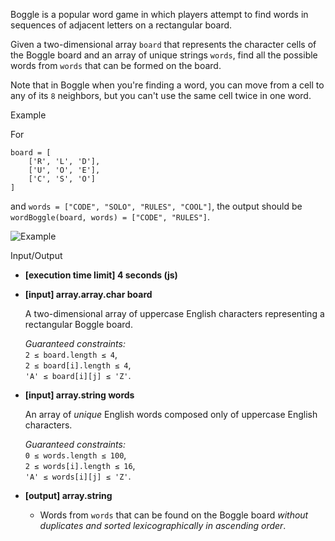 
Boggle is a popular word game in which players attempt to find words in sequences of adjacent letters on a rectangular board.

Given a two-dimensional array  `board`  that represents the character cells of the Boggle board and an array of unique strings  `words`, find all the possible words from  `words`  that can be formed on the board.

Note that in Boggle when you're finding a word, you can move from a cell to any of its  `8`  neighbors, but you can't use the same cell twice in one word.

Example

For

```
board = [
    ['R', 'L', 'D'],
    ['U', 'O', 'E'],
    ['C', 'S', 'O']
]

```

and  `words = ["CODE", "SOLO", "RULES", "COOL"]`, the output should be  
`wordBoggle(board, words) = ["CODE", "RULES"]`.

![Example](https://codesignal.s3.amazonaws.com/tasks/wordBoggle/img/example.png?_tm=1551563226136)

Input/Output

-   **[execution time limit] 4 seconds (js)**
    
-   **[input] array.array.char board**
    
    A two-dimensional array of uppercase English characters representing a rectangular Boggle board.
    
    _Guaranteed constraints:_  
    `2 ≤ board.length ≤ 4`,  
    `2 ≤ board[i].length ≤ 4`,  
    `'A' ≤ board[i][j] ≤ 'Z'`.
    
-   **[input] array.string words**
    
    An array of  _unique_  English words composed only of uppercase English characters.
    
    _Guaranteed constraints:_  
    `0 ≤ words.length ≤ 100`,  
    `2 ≤ words[i].length ≤ 16`,  
    `'A' ≤ words[i][j] ≤ 'Z'`.
    
-   **[output] array.string**
    
    -   Words from  `words`  that can be found on the Boggle board  _without duplicates and sorted  lexicographically  in ascending order_.